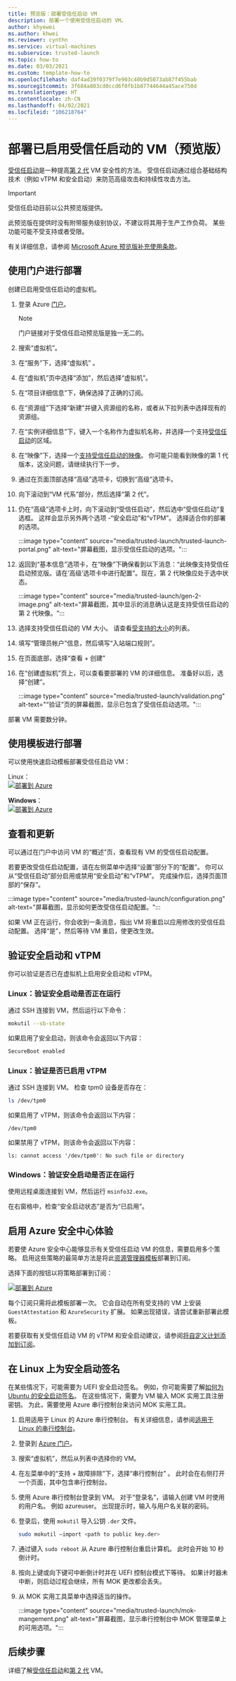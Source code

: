 ```yaml
---
title: 预览版：部署受信任启动 VM
description: 部署一个使用受信任启动的 VM。
author: khyewei
ms.author: khwei
ms.reviewer: cynthn
ms.service: virtual-machines
ms.subservice: trusted-launch
ms.topic: how-to
ms.date: 03/03/2021
ms.custom: template-how-to
ms.openlocfilehash: daf4ad39f0379f7e903c40b9d5073ab87f455bab
ms.sourcegitcommit: 3f684a803cd0ccd6f0fb1b87744644a45ace750d
ms.translationtype: HT
ms.contentlocale: zh-CN
ms.lasthandoff: 04/02/2021
ms.locfileid: "106218764"
---
```

# <a name="deploy-a-vm-with-trusted-launch-enabled-preview"></a>部署已启用受信任启动的 VM（预览版）

[受信任启动](trusted-launch.md)是一种提高[第 2 代](generation-2.md) VM 安全性的方法。 受信任启动通过组合基础结构技术（例如 vTPM 和安全启动）来防范高级攻击和持续性攻击方法。

> [!IMPORTANT]
> 受信任启动目前以公共预览版提供。
> 
> 此预览版在提供时没有附带服务级别协议，不建议将其用于生产工作负荷。 某些功能可能不受支持或者受限。
>
> 有关详细信息，请参阅 [Microsoft Azure 预览版补充使用条款](https://azure.microsoft.com/support/legal/preview-supplemental-terms/)。

## <a name="deploy-using-the-portal"></a>使用门户进行部署

创建已启用受信任启动的虚拟机。

1. 登录 Azure [门户](https://aka.ms/TL_preview)。
   > [!NOTE] 
   > 门户链接对于受信任启动预览版是独一无二的。
   >  
2. 搜索“虚拟机”。
3. 在“服务”下，选择“虚拟机” 。
4. 在“虚拟机”页中选择“添加”，然后选择“虚拟机”。 
5. 在“项目详细信息”下，确保选择了正确的订阅。
6. 在“资源组”下选择“新建”并键入资源组的名称，或者从下拉列表中选择现有的资源组。
7. 在“实例详细信息”下，键入一个名称作为虚拟机名称，并选择一个支持[受信任启动](trusted-launch.md#public-preview-limitations)的区域。
8. 在“映像”下，选择一个[支持受信任启动的映像](trusted-launch.md#public-preview-limitations)。 你可能只能看到映像的第 1 代版本，这没问题，请继续执行下一步。
9. 通过在页面顶部选择“高级”选项卡，切换到“高级”选项卡。
10. 向下滚动到“VM 代系”部分，然后选择“第 2 代”。
11. 仍在“高级”选项卡上时，向下滚动到“受信任启动”，然后选中“受信任启动”复选框。   这样会显示另外两个选项 -“安全启动”和“vTPM”。 选择适合你的部署的选项。

    :::image type="content" source="media/trusted-launch/trusted-launch-portal.png" alt-text="屏幕截图，显示受信任启动的选项。":::

12. 返回到“基本信息”选项卡，在“映像”下确保看到以下消息：“此映像支持受信任启动预览版。请在‘高级’选项卡中进行配置”。现在，第 2 代映像应处于选中状态。

    :::image type="content" source="media/trusted-launch/gen-2-image.png" alt-text="屏幕截图，其中显示的消息确认这是支持受信任启动的第 2 代映像。":::

13. 选择支持受信任启动的 VM 大小。 请查看[受支持的大小](trusted-launch.md#public-preview-limitations)的列表。
14. 填写“管理员帐户”信息，然后填写“入站端口规则”。
15. 在页面底部，选择“查看 + 创建”
16. 在“创建虚拟机”页上，可以查看要部署的 VM 的详细信息。 准备好以后，选择“创建”。

    :::image type="content" source="media/trusted-launch/validation.png" alt-text="“验证”页的屏幕截图，显示已包含了受信任启动选项。":::


部署 VM 需要数分钟。 

## <a name="deploy-using-a-template"></a>使用模板进行部署

可以使用快速启动模板部署受信任启动 VM：

Linux：    
[![部署到 Azure](https://raw.githubusercontent.com/Azure/azure-quickstart-templates/master/1-CONTRIBUTION-GUIDE/images/deploytoazure.svg?sanitize=true)](https://portal.azure.com/#create/Microsoft.Template/uri/https%3A%2F%2Fraw.githubusercontent.com%2FAzure%2Fazure-quickstart-templates%2Fmaster%2F101-vm-trustedlaunch-linux%2Fazuredeploy.json/createUIDefinitionUri/https%3A%2F%2Fraw.githubusercontent.com%2FAzure%2Fazure-quickstart-templates%2Fmaster%2F101-vm-trustedlaunch-linux%2FcreateUiDefinition.json)

**Windows**：    
[![部署到 Azure](https://raw.githubusercontent.com/Azure/azure-quickstart-templates/master/1-CONTRIBUTION-GUIDE/images/deploytoazure.svg?sanitize=true)](https://portal.azure.com/#create/Microsoft.Template/uri/https%3A%2F%2Fraw.githubusercontent.com%2FAzure%2Fazure-quickstart-templates%2Fmaster%2F101-vm-trustedlaunch-windows%2Fazuredeploy.json/createUIDefinitionUri/https%3A%2F%2Fraw.githubusercontent.com%2FAzure%2Fazure-quickstart-templates%2Fmaster%2F101-vm-trustedlaunch-windows%2FcreateUiDefinition.json)

## <a name="view-and-update"></a>查看和更新

可以通过在门户中访问 VM 的“概述”页，查看现有 VM 的受信任启动配置。

若要更改受信任启动配置，请在左侧菜单中选择“设置”部分下的“配置”。 你可以从“受信任启动”部分启用或禁用“安全启动”和“vTPM”。 完成操作后，选择页面顶部的“保存”。 

:::image type="content" source="media/trusted-launch/configuration.png" alt-text="屏幕截图，显示如何更改受信任启动配置。":::

如果 VM 正在运行，你会收到一条消息，指出 VM 将重启以应用修改的受信任启动配置。 选择“是”，然后等待 VM 重启，使更改生效。


## <a name="verify-secure-boot-and-vtpm"></a>验证安全启动和 vTPM

你可以验证是否已在虚拟机上启用安全启动和 vTPM。
    
### <a name="linux-validate-if-secure-boot-is-running"></a>Linux：验证安全启动是否正在运行

通过 SSH 连接到 VM，然后运行以下命令： 

```bash
mokutil --sb-state
```

如果启用了安全启动，则该命令会返回以下内容：
 
```bash
SecureBoot enabled 
```

### <a name="linux-validate-if-vtpm-is-enabled"></a>Linux：验证是否已启用 vTPM

通过 SSH 连接到 VM。 检查 tpm0 设备是否存在： 

```bash
ls /dev/tpm0
```

如果启用了 vTPM，则该命令会返回以下内容：

```output
/dev/tpm0
```

如果禁用了 vTPM，则该命令会返回以下内容：

```output
ls: cannot access '/dev/tpm0': No such file or directory
```

### <a name="windows-validate-that-secure-boot-is-running"></a>Windows：验证安全启动是否正在运行

使用远程桌面连接到 VM，然后运行 `msinfo32.exe`。

在右窗格中，检查“安全启动状态”是否为“已启用”。

## <a name="enable-the-azure-security-center-experience"></a>启用 Azure 安全中心体验

若要使 Azure 安全中心能够显示有关受信任启动 VM 的信息，需要启用多个策略。 启用这些策略的最简单方法是将此[资源管理器模板](https://github.com/prash200/azure-quickstart-templates/tree/master/101-asc-trustedlaunch-policies)部署到订阅。 

选择下面的按钮以将策略部署到订阅：

[![部署到 Azure](https://raw.githubusercontent.com/Azure/azure-quickstart-templates/master/1-CONTRIBUTION-GUIDE/images/deploytoazure.svg?sanitize=true)](https://portal.azure.com/#create/Microsoft.Template/uri/https%3A%2F%2Fraw.githubusercontent.com%2Fprash200%2Fazure-quickstart-templates%2Fmaster%2F101-asc-trustedlaunch-policies%2Fazuredeploy.json)

每个订阅只需将此模板部署一次。 它会自动在所有受支持的 VM 上安装 `GuestAttestation` 和 `AzureSecurity` 扩展。 如果出现错误，请尝试重新部署此模板。

若要获取有关受信任启动 VM 的 vTPM 和安全启动建议，请参阅[将自定义计划添加到订阅](../security-center/custom-security-policies.md#to-add-a-custom-initiative-to-your-subscription)。
 
## <a name="sign-things-for-secure-boot-on-linux"></a>在 Linux 上为安全启动签名

在某些情况下，可能需要为 UEFI 安全启动签名。  例如，你可能需要了解[如何为 Ubuntu 的安全启动签名](https://ubuntu.com/blog/how-to-sign-things-for-secure-boot)。 在这些情况下，需要为 VM 输入 MOK 实用工具注册密钥。 为此，需要使用 Azure 串行控制台来访问 MOK 实用工具。

1. 启用适用于 Linux 的 Azure 串行控制台。 有关详细信息，请参阅[适用于 Linux 的串行控制台](/troubleshoot/azure/virtual-machines/serial-console-linux)。
1. 登录到 [Azure 门户](https://portal.azure.com)。
1. 搜索“虚拟机”，然后从列表中选择你的 VM。
1. 在左菜单中的“支持 + 故障排除”下，选择“串行控制台” 。 此时会在右侧打开一个页面，其中包含串行控制台。
1. 使用 Azure 串行控制台登录到 VM。 对于“登录名”，请输入创建 VM 时使用的用户名。 例如 azureuser。 出现提示时，输入与用户名关联的密码。
1. 登录后，使用 `mokutil` 导入公钥 `.der` 文件。

    ```bash
    sudo mokutil –import <path to public key.der> 
    ```
1. 通过键入 `sudo reboot` 从 Azure 串行控制台重启计算机。 此时会开始 10 秒倒计时。
1. 按向上键或向下键可中断倒计时并在 UEFI 控制台模式下等待。 如果计时器未中断，则启动过程会继续，所有 MOK 更改都会丢失。
1. 从 MOK 实用工具菜单中选择适当的操作。

    :::image type="content" source="media/trusted-launch/mok-mangement.png" alt-text="屏幕截图，显示串行控制台中 MOK 管理菜单上的可用选项。":::


## <a name="next-steps"></a>后续步骤

详细了解[受信任启动](trusted-launch.md)和[第 2 代](generation-2.md) VM。
